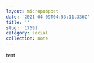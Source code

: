 ```yaml
---
layout: micropubpost
date: '2021-04-09T04:53:11.336Z'
title: ''
slug: '17591'
category: social
collection: note
---
```

test
